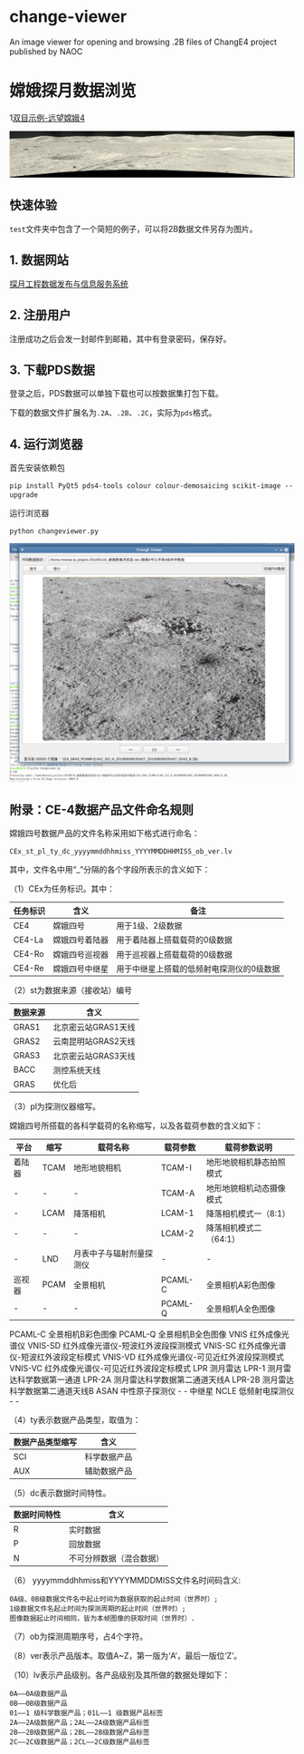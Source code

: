 # change-viewer
An image viewer for opening and browsing .2B files of ChangE4 project published by NAOC

# 嫦娥探月数据浏览

1[双目示例-远望嫦娥4](sbs_C_0076.png)

![全景示例-远望嫦娥4](panorama_C_0123.png)

## 快速体验

`test`文件夹中包含了一个简短的例子，可以将2B数据文件另存为图片。

## 1. 数据网站

[探月工程数据发布与信息服务系统](http://moon.bao.ac.cn/)

## 2. 注册用户

注册成功之后会发一封邮件到邮箱，其中有登录密码，保存好。

## 3. 下载PDS数据

登录之后，PDS数据可以单独下载也可以按数据集打包下载。 

下载的数据文件扩展名为`.2A`、`.2B`、`.2C`，实际为`pds`格式。

## 4. 运行浏览器

首先安装依赖包

```
pip install PyQt5 pds4-tools colour colour-demosaicing scikit-image --upgrade
```

运行浏览器

```
python changeviewer.py
```

![运行截图](demo.png)

## 附录：CE-4数据产品文件命名规则

嫦娥四号数据产品的文件名称采用如下格式进行命名：

    CEx_st_pl_ty_dc_yyyymmddhhmiss_YYYYMMDDHHMISS_ob_ver.lv

其中，文件名中用“_”分隔的各个字段所表示的含义如下：

（1）CEx为任务标识。其中：

|  任务标识   |     	含义     |                	备注                 |
| ---------- | ------------ | ------------------------------------ |
| CE4        | 嫦娥四号      | 用于1级、2级数据                       |
| CE4-La     | 嫦娥四号着陆器 | 用于着陆器上搭载载荷的0级数据            |
| CE4-Ro 	 | 嫦娥四号巡视器 | 用于巡视器上搭载载荷的0级数据            |
| CE4-Re 	 | 嫦娥四号中继星 | 用于中继星上搭载的低频射电探测仪的0级数据 |

（2）st为数据来源（接收站）编号

| 数据来源 |        	含义        |
| ------- | ----------------- |
| GRAS1   | 北京密云站GRAS1天线 |
| GRAS2   | 云南昆明站GRAS2天线 |
| GRAS3   | 北京密云站GRAS3天线 |
| BACC    | 测控系统天线        |
| GRAS    | 优化后             |

（3）pl为探测仪器缩写。

嫦娥四号所搭载的各科学载荷的名称缩写，以及各载荷参数的含义如下：

|  平台  | 缩写 |        载荷名称        | 载荷参数 |      载荷参数说明       |
| ----- | ---- | --------------------- | ------- | --------------------- |
| 着陆器 | TCAM | 地形地貌相机            | TCAM-I  | 地形地貌相机静态拍照模式 |
| -     | -    | -                     | TCAM-A  | 地形地貌相机动态摄像模式 |
| -     | LCAM | 降落相机               | LCAM-1  | 降落相机模式一（8:1）   |
| -     | -    | -                     | LCAM-2  | 降落相机模式二（64:1）  |
| -     | LND  | 月表中子与辐射剂量探测仪 | -       | -                     |
| 巡视器 | PCAM | 全景相机               | PCAML-C | 全景相机A彩色图像       |
| -     | -    | -                     | PCAML-Q | 全景相机A全色图像       |
PCAML-C 	全景相机B彩色图像
PCAML-Q 	全景相机B全色图像
VNIS 	红外成像光谱仪 	VNIS-SD 	红外成像光谱仪-短波红外波段探测模式
VNIS-SC 	红外成像光谱仪-短波红外波段定标模式
VNIS-VD 	红外成像光谱仪-可见近红外波段探测模式
VNIS-VC 	红外成像光谱仪-可见近红外波段定标模式
LPR 	测月雷达 	LPR-1 	测月雷达科学数据第一通道
LPR-2A 	测月雷达科学数据第二通道天线A
LPR-2B 	测月雷达科学数据第二通道天线B
ASAN 	中性原子探测仪 	- 	-
中继星 	NCLE 	低频射电探测仪 	- 	-

（4）ty表示数据产品类型，取值为：

| 数据产品类型缩写 |    含义     |
| -------------- | ----------- |
| SCI            | 科学数据产品 |
| AUX            | 辅助数据产品 |

（5）dc表示数据时间特性。

| 数据时间特性 |          含义          |
| ----------- | --------------------- |
| R           | 实时数据               |
| P           | 回放数据               |
| N           | 不可分辨数据（混合数据） |

（6） yyyymmddhhmiss和YYYYMMDDMISS文件名时间码含义:

    0A级、0B级数据文件名中起止时间为数据获取的起止时间（世界时）;
    1级数据文件名起止时间为探测周期的起止时间（世界时）;
    图像数据起止时间相同，皆为本帧图像的获取时间（世界时）.

（7）ob为探测周期序号，占4个字符。

（8）ver表示产品版本。取值A~Z，第一版为‘A’，最后一版位‘Z’。

（10）lv表示产品级别。各产品级别及其所做的数据处理如下：

    0A——0A级数据产品
    0B——0B级数据产品
    01——1 级科学数据产品；01L——1 级数据产品标签
    2A——2A级数据产品；2AL——2A级数据产品标签
    2B——2B级数据产品；2BL——2B级数据产品标签
    2C——2C级数据产品；2CL——2C级数据产品标签
